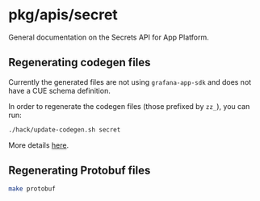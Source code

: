 # pkg/apis/secret

General documentation on the Secrets API for App Platform.

## Regenerating codegen files

Currently the generated files are not using `grafana-app-sdk` and does not have a CUE schema definition.

In order to regenerate the codegen files (those prefixed by `zz_`), you can run:

``` sh
./hack/update-codegen.sh secret
```

More details [here](https://github.com/grafana/grafana/tree/main/hack#kubernetes-hack-alert).

## Regenerating Protobuf files

``` sh
make protobuf
```
